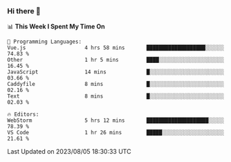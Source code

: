 ### Hi there 👋

<!--
**asdf12303116/asdf12303116** is a ✨ _special_ ✨ repository because its `README.md` (this file) appears on your GitHub profile.

Here are some ideas to get you started:

- 🔭 I’m currently working on ...
- 🌱 I’m currently learning ...
- 👯 I’m looking to collaborate on ...
- 🤔 I’m looking for help with ...
- 💬 Ask me about ...
- 📫 How to reach me: ...
- 😄 Pronouns: ...
- ⚡ Fun fact: ...
-->

<!--START_SECTION:waka-->
📊 **This Week I Spent My Time On** 

```text
💬 Programming Languages: 
Vue.js                   4 hrs 58 mins       ███████████████████░░░░░░   74.83 % 
Other                    1 hr 5 mins         ████░░░░░░░░░░░░░░░░░░░░░   16.45 % 
JavaScript               14 mins             █░░░░░░░░░░░░░░░░░░░░░░░░   03.66 % 
Caddyfile                8 mins              █░░░░░░░░░░░░░░░░░░░░░░░░   02.16 % 
Text                     8 mins              █░░░░░░░░░░░░░░░░░░░░░░░░   02.03 % 

🔥 Editors: 
WebStorm                 5 hrs 12 mins       ████████████████████░░░░░   78.39 % 
VS Code                  1 hr 26 mins        █████░░░░░░░░░░░░░░░░░░░░   21.61 % 
```


 Last Updated on 2023/08/05 18:30:33 UTC
<!--END_SECTION:waka-->
